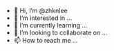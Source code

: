 - 👋 Hi, I’m @zhknlee
- 👀 I’m interested in ...
- 🌱 I’m currently learning ...
- 💞️ I’m looking to collaborate on ...
- 📫 How to reach me ...

<!---
zhknlee/zhknlee is a ✨ special ✨ repository because its `README.md` (this file) appears on your GitHub profile.
You can click the Preview link to take a look at your changes.
--->
